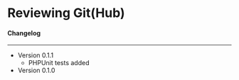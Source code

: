 # Reviewing Git(Hub)

#### Changelog
--------------
- Version 0.1.1
	- PHPUnit tests added
- Version 0.1.0
